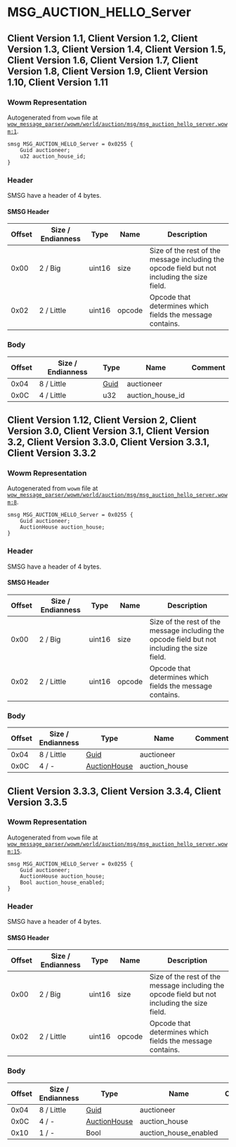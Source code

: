 # MSG_AUCTION_HELLO_Server

## Client Version 1.1, Client Version 1.2, Client Version 1.3, Client Version 1.4, Client Version 1.5, Client Version 1.6, Client Version 1.7, Client Version 1.8, Client Version 1.9, Client Version 1.10, Client Version 1.11

### Wowm Representation

Autogenerated from `wowm` file at [`wow_message_parser/wowm/world/auction/msg/msg_auction_hello_server.wowm:1`](https://github.com/gtker/wow_messages/tree/main/wow_message_parser/wowm/world/auction/msg/msg_auction_hello_server.wowm#L1).
```rust,ignore
smsg MSG_AUCTION_HELLO_Server = 0x0255 {
    Guid auctioneer;
    u32 auction_house_id;
}
```
### Header

SMSG have a header of 4 bytes.

#### SMSG Header

| Offset | Size / Endianness | Type   | Name   | Description |
| ------ | ----------------- | ------ | ------ | ----------- |
| 0x00   | 2 / Big           | uint16 | size   | Size of the rest of the message including the opcode field but not including the size field.|
| 0x02   | 2 / Little        | uint16 | opcode | Opcode that determines which fields the message contains.|

### Body

| Offset | Size / Endianness | Type | Name | Comment |
| ------ | ----------------- | ---- | ---- | ------- |
| 0x04 | 8 / Little | [Guid](../types/packed-guid.md) | auctioneer |  |
| 0x0C | 4 / Little | u32 | auction_house_id |  |

## Client Version 1.12, Client Version 2, Client Version 3.0, Client Version 3.1, Client Version 3.2, Client Version 3.3.0, Client Version 3.3.1, Client Version 3.3.2

### Wowm Representation

Autogenerated from `wowm` file at [`wow_message_parser/wowm/world/auction/msg/msg_auction_hello_server.wowm:8`](https://github.com/gtker/wow_messages/tree/main/wow_message_parser/wowm/world/auction/msg/msg_auction_hello_server.wowm#L8).
```rust,ignore
smsg MSG_AUCTION_HELLO_Server = 0x0255 {
    Guid auctioneer;
    AuctionHouse auction_house;
}
```
### Header

SMSG have a header of 4 bytes.

#### SMSG Header

| Offset | Size / Endianness | Type   | Name   | Description |
| ------ | ----------------- | ------ | ------ | ----------- |
| 0x00   | 2 / Big           | uint16 | size   | Size of the rest of the message including the opcode field but not including the size field.|
| 0x02   | 2 / Little        | uint16 | opcode | Opcode that determines which fields the message contains.|

### Body

| Offset | Size / Endianness | Type | Name | Comment |
| ------ | ----------------- | ---- | ---- | ------- |
| 0x04 | 8 / Little | [Guid](../types/packed-guid.md) | auctioneer |  |
| 0x0C | 4 / - | [AuctionHouse](auctionhouse.md) | auction_house |  |

## Client Version 3.3.3, Client Version 3.3.4, Client Version 3.3.5

### Wowm Representation

Autogenerated from `wowm` file at [`wow_message_parser/wowm/world/auction/msg/msg_auction_hello_server.wowm:15`](https://github.com/gtker/wow_messages/tree/main/wow_message_parser/wowm/world/auction/msg/msg_auction_hello_server.wowm#L15).
```rust,ignore
smsg MSG_AUCTION_HELLO_Server = 0x0255 {
    Guid auctioneer;
    AuctionHouse auction_house;
    Bool auction_house_enabled;
}
```
### Header

SMSG have a header of 4 bytes.

#### SMSG Header

| Offset | Size / Endianness | Type   | Name   | Description |
| ------ | ----------------- | ------ | ------ | ----------- |
| 0x00   | 2 / Big           | uint16 | size   | Size of the rest of the message including the opcode field but not including the size field.|
| 0x02   | 2 / Little        | uint16 | opcode | Opcode that determines which fields the message contains.|

### Body

| Offset | Size / Endianness | Type | Name | Comment |
| ------ | ----------------- | ---- | ---- | ------- |
| 0x04 | 8 / Little | [Guid](../types/packed-guid.md) | auctioneer |  |
| 0x0C | 4 / - | [AuctionHouse](auctionhouse.md) | auction_house |  |
| 0x10 | 1 / - | Bool | auction_house_enabled |  |

